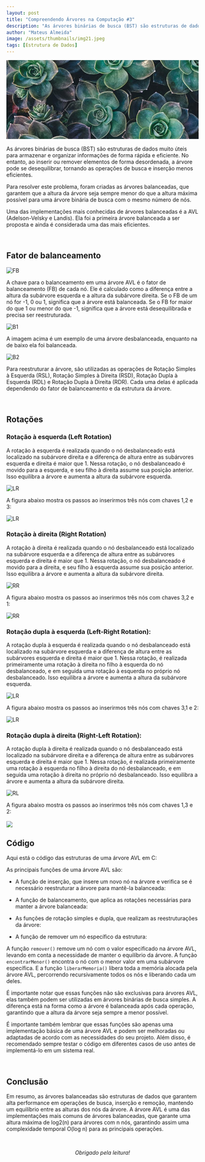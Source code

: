 ```yaml
---
layout: post
title: "Compreendendo Árvores na Computação #3"
description: "As árvores binárias de busca (BST) são estruturas de dados muito úteis para armazenar e organizar informações de forma rápida e eficiente...."
author: "Mateus Almeida"
image: /assets/thumbnails/img21.jpeg
tags: [Estrutura de Dados]
---
```


![Birds](/assets/thumbnails/img21.jpeg)

As árvores binárias de busca (BST) são estruturas de dados muito úteis para armazenar e organizar informações de forma rápida e eficiente. No entanto, ao inserir ou remover elementos de forma desordenada, a árvore pode se desequilibrar, tornando as operações de busca e inserção menos eficientes.

Para resolver este problema, foram criadas as árvores balanceadas, que garantem que a altura da árvore seja sempre menor do que a altura máxima possível para uma árvore binária de busca com o mesmo número de nós.

Uma das implementações mais conhecidas de árvores balanceadas é a AVL (Adelson-Velsky e Landis). Ela foi a primeira árvore balanceada a ser proposta e ainda é considerada uma das mais eficientes.

<br>

## Fator de balanceamento
![FB](https://imgur.com/RmG14AU.png)


A chave para o balanceamento em uma árvore AVL é o fator de balanceamento (FB) de cada nó. Ele é calculado como a diferença entre a altura da subárvore esquerda e a altura da subárvore direita. Se o FB de um nó for -1, 0 ou 1, significa que a árvore está balanceada. Se o FB for maior do que 1 ou menor do que -1, significa que a árvore está desequilibrada e precisa ser reestruturada.

![B1](https://imgur.com/UeooPIB.png)

A imagem acima é um exemplo de uma árvore desbalanceada, enquanto na de baixo ela foi balanceada.

![B2](https://imgur.com/oh4aehr.png)

Para reestruturar a árvore, são utilizadas as operações de Rotação Simples à Esquerda (RSL), Rotação Simples à Direita (RSD), Rotação Dupla à Esquerda (RDL) e Rotação Dupla à Direita (RDR). Cada uma delas é aplicada dependendo do fator de balanceamento e da estrutura da árvore.

<br>

## Rotações

### Rotação à esquerda (Left Rotation)

A rotação à esquerda é realizada quando o nó desbalanceado está localizado na subárvore direita e a diferença de altura entre as subárvores esquerda e direita é maior que 1. Nessa rotação, o nó desbalanceado é movido para a esquerda, e seu filho à direita assume sua posição anterior. Isso equilibra a árvore e aumenta a altura da subárvore esquerda.

![LR](https://imgur.com/9oUd6ss.png)

A figura abaixo mostra os passos ao inserirmos três nós com chaves 1,2 e 3:

![LR](https://imgur.com/SLUcVKc.png)

### Rotação à direita (Right Rotation)

A rotação à direita é realizada quando o nó desbalanceado está localizado na subárvore esquerda e a diferença de altura entre as subárvores esquerda e direita é maior que 1. Nessa rotação, o nó desbalanceado é movido para a direita, e seu filho à esquerda assume sua posição anterior. Isso equilibra a árvore e aumenta a altura da subárvore direita.

![RR](https://imgur.com/b5mT2gh.png)

A figura abaixo mostra os passos ao inserirmos três nós com chaves 3,2 e 1:

![RR](https://imgur.com/tNw2sdD.png)

### Rotação dupla à esquerda (Left-Right Rotation):

A rotação dupla à esquerda é realizada quando o nó desbalanceado está localizado na subárvore esquerda e a diferença de altura entre as subárvores esquerda e direita é maior que 1. Nessa rotação, é realizada primeiramente uma rotação à direita no filho à esquerda do nó desbalanceado, e em seguida uma rotação à esquerda no próprio nó desbalanceado. Isso equilibra a árvore e aumenta a altura da subárvore esquerda.

![LR](https://imgur.com/yaSqLPU.png)

A figura abaixo mostra os passos ao inserirmos três nós com chaves 3,1 e 2:

![LR](https://imgur.com/8FGAjL0.png)

### Rotação dupla à direita (Right-Left Rotation):

A rotação dupla à direita é realizada quando o nó desbalanceado está localizado na subárvore direita e a diferença de altura entre as subárvores esquerda e direita é maior que 1. Nessa rotação, é realizada primeiramente uma rotação à esquerda no filho à direita do nó desbalanceado, e em seguida uma rotação à direita no próprio nó desbalanceado. Isso equilibra a árvore e aumenta a altura da subárvore direita.

![RL](https://imgur.com/LWGQV2E.png)

A figura abaixo mostra os passos ao inserirmos três nós com chaves 1,3 e 2:

<img src="https://imgur.com/bkowiVH.png" align="center">

<br>

## Código

Aqui está o código das estruturas de uma árvore AVL em C:

<script src="https://gist.github.com/imsouza/ff6a88cd16c98b9a4ea8d4b332e24f95.js"></script>

As principais funções de uma árvore AVL são:

- A função de inserção, que insere um novo nó na árvore e verifica se é necessário reestruturar a árvore para mantê-la balanceada:

<script src="https://gist.github.com/imsouza/83ae1c8ab06428e17024d20da2aea936.js"></script>

- A função de balanceamento, que aplica as rotações necessárias para manter a árvore balanceada:

<script src="https://gist.github.com/imsouza/dff0ae80d5e81abc7c4010b57ed7877a.js"></script>

- As funções de rotação simples e dupla, que realizam as reestruturações da árvore:

<script src="https://gist.github.com/imsouza/59e5172dac3f283e766da3b97d18a301.js"></script>

- A função de remover um nó específico da estrutura:

<script src="https://gist.github.com/imsouza/3bb188a1d3ed6318ec62225fa8af184f.js"></script>

A função ```remover()``` remove um nó com o valor especificado na árvore AVL, levando em conta a necessidade de manter o equilíbrio da árvore. A função ```encontrarMenor()``` encontra o nó com o menor valor em uma subárvore específica. E a função ```liberarMemoria()``` libera toda a memória alocada pela árvore AVL, percorrendo recursivamente todos os nós e liberando cada um deles.

É importante notar que essas funções não são exclusivas para árvores AVL, elas também podem ser utilizadas em árvores binárias de busca simples. A diferença está na forma como a árvore é balanceada após cada operação, garantindo que a altura da árvore seja sempre a menor possível.

É importante também lembrar que essas funções são apenas uma implementação básica de uma árvore AVL e podem ser melhoradas ou adaptadas de acordo com as necessidades do seu projeto. Além disso, é recomendado sempre testar o código em diferentes casos de uso antes de implementá-lo em um sistema real.

<br>

## Conclusão

Em resumo, as árvores balanceadas são estruturas de dados que garantem alta performance em operações de busca, inserção e remoção, mantendo um equilíbrio entre as alturas dos nós da árvore. A árvore AVL é uma das implementações mais comuns de árvores balanceadas, que garante uma altura máxima de log2(n) para árvores com n nós, garantindo assim uma complexidade temporal O(log n) para as principais operações.

<br><center><i>Obrigado pela leitura!</i></center>
